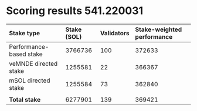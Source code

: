 # Scoring results 541.220031

| Stake type              | Stake (SOL) | Validators | Stake-weighted performance |
|:------------------------|:------------|:-----------|:---------------------------|
| Performance-based stake | 3766736     | 100        | 372633                     |
| veMNDE directed stake   | 1255581     | 22         | 366367                     |
| mSOL directed stake     | 1255584     | 73         | 362840                     |
|                         |             |            |                            |
| **Total stake**         | 6277901     | 139        | 369421                     |

